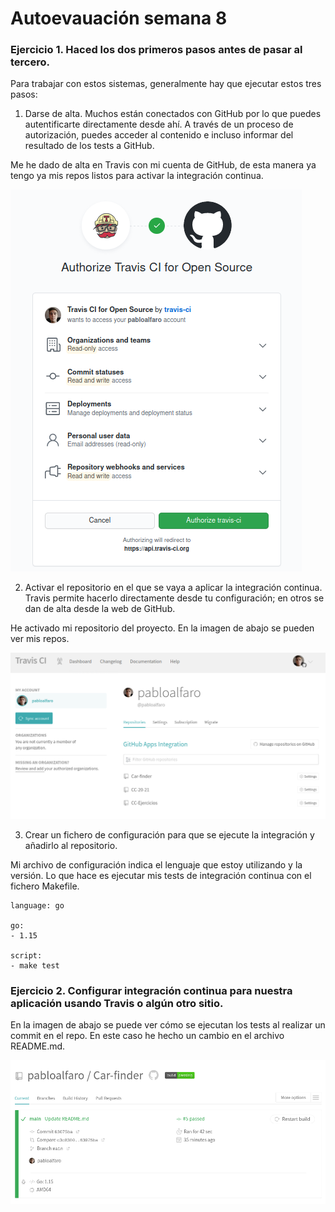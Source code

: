 # Autoevauación semana 8

### Ejercicio 1. Haced los dos primeros pasos antes de pasar al tercero. 

Para trabajar con estos sistemas, generalmente hay que ejecutar estos tres pasos:

1. Darse de alta. Muchos están conectados con GitHub por lo que puedes autentificarte directamente desde ahí. A través de un proceso de autorización, puedes acceder al contenido e incluso informar del resultado de los tests a GitHub.

Me he dado de alta en Travis con mi cuenta de GitHub, de esta manera ya tengo ya mis repos listos para activar la integración continua.

![Alta](https://github.com/pabloalfaro/CC-Ejercicios/blob/main/tema4/Capturas/inicio.png)

2. Activar el repositorio en el que se vaya a aplicar la integración continua. Travis permite hacerlo directamente desde tu configuración; en otros se dan de alta desde la web de GitHub.

He activado mi repositorio del proyecto. En la imagen de abajo se pueden ver mis repos.

![Repos](https://github.com/pabloalfaro/CC-Ejercicios/blob/main/tema4/Capturas/travis.png)

3. Crear un fichero de configuración para que se ejecute la integración y añadirlo al repositorio.

Mi archivo de configuración indica el lenguaje que estoy utilizando y la versión. Lo que hace es ejecutar mis tests de integración continua con el fichero Makefile.

~~~
language: go

go:
- 1.15

script: 
- make test
~~~

### Ejercicio 2. Configurar integración continua para nuestra aplicación usando Travis o algún otro sitio.

En la imagen de abajo se puede ver cómo se ejecutan los tests al realizar un commit en el repo. En este caso he hecho un cambio en el archivo README.md.

![Test](https://github.com/pabloalfaro/CC-Ejercicios/blob/main/tema4/Capturas/testTravis.png)
